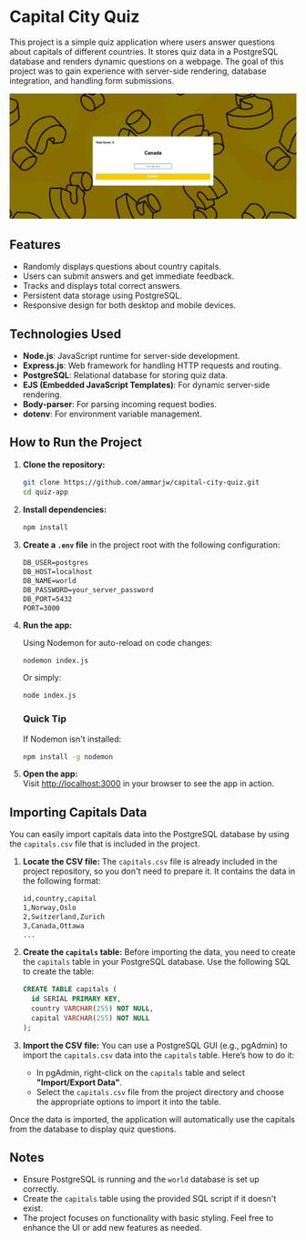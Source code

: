 
# Capital City Quiz

This project is a simple quiz application where users answer questions about capitals of different countries. It stores quiz data in a PostgreSQL database and renders dynamic questions on a webpage. The goal of this project was to gain experience with server-side rendering, database integration, and handling form submissions.

![App Screenshot](public/images/capital-city-quiz.png)

## Features
- Randomly displays questions about country capitals.
- Users can submit answers and get immediate feedback.
- Tracks and displays total correct answers.
- Persistent data storage using PostgreSQL.
- Responsive design for both desktop and mobile devices.

## Technologies Used
- **Node.js**: JavaScript runtime for server-side development.
- **Express.js**: Web framework for handling HTTP requests and routing.
- **PostgreSQL**: Relational database for storing quiz data.
- **EJS (Embedded JavaScript Templates)**: For dynamic server-side rendering.
- **Body-parser**: For parsing incoming request bodies.
- **dotenv**: For environment variable management.

## How to Run the Project

1. **Clone the repository:**

   ```bash
   git clone https://github.com/ammarjw/capital-city-quiz.git
   cd quiz-app
   ```

2. **Install dependencies:**

   ```bash
   npm install
   ```

3. **Create a `.env` file** in the project root with the following configuration:

   ```plaintext
   DB_USER=postgres
   DB_HOST=localhost
   DB_NAME=world
   DB_PASSWORD=your_server_password
   DB_PORT=5432
   PORT=3000
   ```

4. **Run the app:**

   Using Nodemon for auto-reload on code changes:

   ```bash
   nodemon index.js
   ```

   Or simply:

   ```bash
   node index.js
   ```

   ### Quick Tip
   If Nodemon isn't installed:

   ```bash
   npm install -g nodemon
   ```

5. **Open the app:**  
   Visit [http://localhost:3000](http://localhost:3000) in your browser to see the app in action.

## Importing Capitals Data

You can easily import capitals data into the PostgreSQL database by using the `capitals.csv` file that is included in the project.

1. **Locate the CSV file:**
   The `capitals.csv` file is already included in the project repository, so you don't need to prepare it. It contains the data in the following format:

   ```csv
   id,country,capital
   1,Norway,Oslo
   2,Switzerland,Zurich
   3,Canada,Ottawa
   ...
   ```

2. **Create the `capitals` table:**
   Before importing the data, you need to create the `capitals` table in your PostgreSQL database. Use the following SQL to create the table:

   ```sql
   CREATE TABLE capitals (
     id SERIAL PRIMARY KEY,
     country VARCHAR(255) NOT NULL,
     capital VARCHAR(255) NOT NULL
   );
   ```

3. **Import the CSV file:**
   You can use a PostgreSQL GUI (e.g., pgAdmin) to import the `capitals.csv` data into the `capitals` table. Here’s how to do it:

   - In pgAdmin, right-click on the `capitals` table and select **"Import/Export Data"**.
   - Select the `capitals.csv` file from the project directory and choose the appropriate options to import it into the table.

Once the data is imported, the application will automatically use the capitals from the database to display quiz questions.

## Notes
- Ensure PostgreSQL is running and the `world` database is set up correctly.
- Create the `capitals` table using the provided SQL script if it doesn't exist.
- The project focuses on functionality with basic styling. Feel free to enhance the UI or add new features as needed.